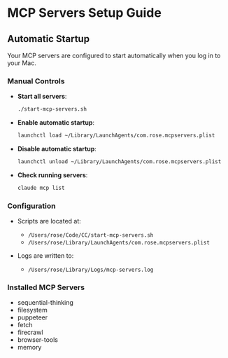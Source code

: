 # MCP Servers Setup Guide

## Automatic Startup

Your MCP servers are configured to start automatically when you log in to your Mac.

### Manual Controls

- **Start all servers**: 
  ```bash
  ./start-mcp-servers.sh
  ```

- **Enable automatic startup**:
  ```bash
  launchctl load ~/Library/LaunchAgents/com.rose.mcpservers.plist
  ```

- **Disable automatic startup**:
  ```bash
  launchctl unload ~/Library/LaunchAgents/com.rose.mcpservers.plist
  ```

- **Check running servers**:
  ```bash
  claude mcp list
  ```

### Configuration

- Scripts are located at: 
  - `/Users/rose/Code/CC/start-mcp-servers.sh`
  - `/Users/rose/Library/LaunchAgents/com.rose.mcpservers.plist`

- Logs are written to:
  - `/Users/rose/Library/Logs/mcp-servers.log`

### Installed MCP Servers

- sequential-thinking
- filesystem
- puppeteer
- fetch
- firecrawl
- browser-tools
- memory